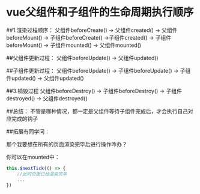 # vue父组件和子组件的生命周期执行顺序


##1.渲染过程顺序：
父组件beforeCreate() -> 父组件created() -> 父组件beforeMount() -> 子组件beforeCreate() ->子组件created() -> 子组件beforeMount() -> 子组件mounted() -> 父组件mounted()

##父组件更新过程：
父组件beforeUpdate() -> 父组件updated()


##子组件更新过程：
父组件beforeUpdate() -> 子组件beforeUpdate() -> 子组件updated() -> 父组件updated()


##3.销毁过程
父组件beforeDestroy() -> 子组件beforeDestroy() -> 子组件destroyed() -> 父组件destroyed()

##总结：
不管是哪种情况，都一定是父组件等待子组件完成后，才会执行自己对应完成的钩子


##拓展有同学问：

那个我要想在所有的页面渲染完毕后进行操作咋办？

你可以在mounted中：
```js
this.$nextTick(() => {
	//此时页面已经渲染完毕
	...
})
```